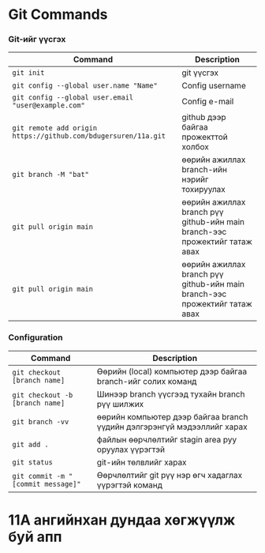 Git Commands
============


### Git-ийг үүсгэх

| Command | Description |
| ------- | ----------- |
| `git init` | git үүсгэх |
| `git config --global user.name "Name"` | Config username |
| `git config --global user.email "user@example.com"` | Config e-mail |
| `git remote add origin https://github.com/bdugersuren/11a.git` | github дээр байгаа прожекттой холбох |
| `git branch -M "bat" ` | өөрийн ажиллах branch-ийн нэрийг тохируулах |
| `git pull origin main` | өөрийн ажиллах branch рүү github-ийн main branch-ээс прожектийг татаж авах |
| `git pull origin main` | өөрийн ажиллах branch рүү github-ийн main branch-ээс прожектийг татаж авах |




### Configuration

| Command | Description |
| ------- | ----------- |
| `git checkout [branch name]` | Өөрийн (local) компьютер дээр байгаа branch-ийг солих команд |
| `git checkout -b [branch name]` | Шинээр branch үүсгээд тухайн branch рүү шилжих |
| `git branch -vv` | өөрийн компьютер дээр байгаа branch үүдийн дэлгэрэнгүй мэдээллийг харах |
| `git add .` | файлын өөрчлөлтийг stagin area руу оруулах үүрэгтэй |
| `git status` | git-ийн төлвлийг харах |
| `git commit -m "[commit message]"` | Өөрчлөлтийг git рүү нэр өгч хадаглах үүрэгтэй команд |

# 11A ангийнхан дундаа хөгжүүлж буй апп